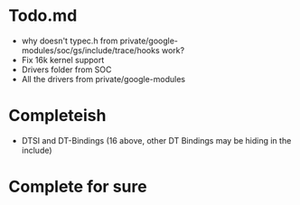 # Todo.md
- why doesn't typec.h from private/google-modules/soc/gs/include/trace/hooks work?
- Fix 16k kernel support
- Drivers folder from SOC
- All the drivers from private/google-modules

# Completeish
- DTSI and DT-Bindings (16 above, other DT Bindings may be hiding in the include)

# Complete for sure